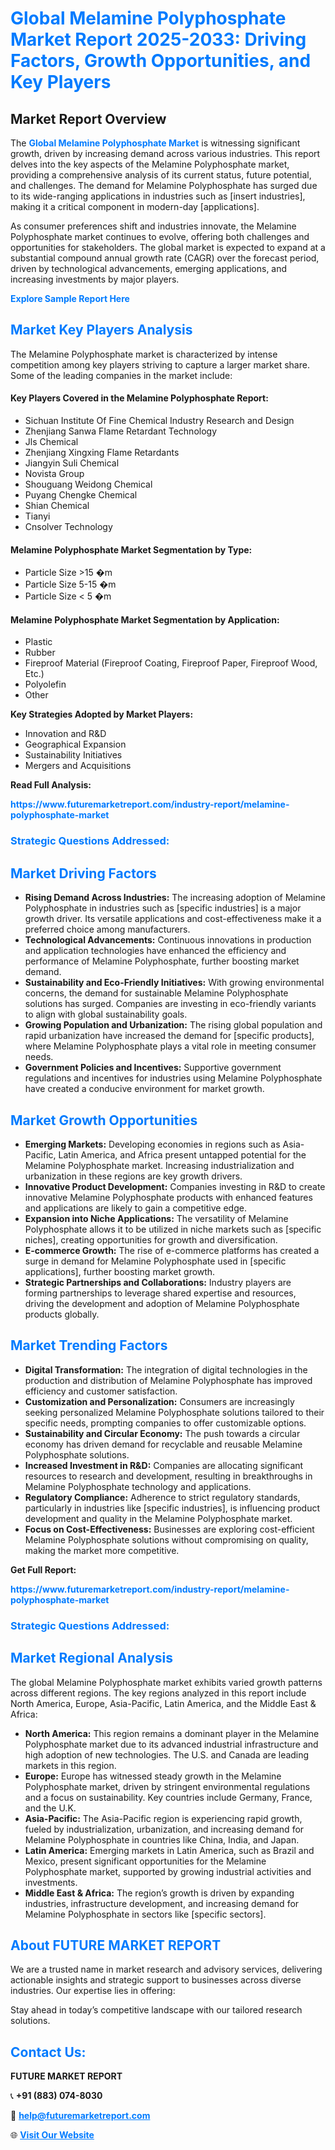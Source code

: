 <h1 style="color: #007BFF;">Global Melamine Polyphosphate Market Report 2025-2033: Driving Factors, Growth Opportunities, and Key Players</h1>

<section id="overview">
<h2>Market Report Overview</h2>
<p>The <a href="https://www.futuremarketreport.com/industry-report/melamine-polyphosphate-market" style="color: #007BFF; text-decoration: none;"><strong>Global Melamine Polyphosphate Market</strong></a> is witnessing significant growth, driven by increasing demand across various industries. This report delves into the key aspects of the Melamine Polyphosphate market, providing a comprehensive analysis of its current status, future potential, and challenges. The demand for Melamine Polyphosphate has surged due to its wide-ranging applications in industries such as [insert industries], making it a critical component in modern-day [applications].</p>
<p>As consumer preferences shift and industries innovate, the Melamine Polyphosphate market continues to evolve, offering both challenges and opportunities for stakeholders. The global market is expected to expand at a substantial compound annual growth rate (CAGR) over the forecast period, driven by technological advancements, emerging applications, and increasing investments by major players.</p>
</section>

<section id="overview">
<p><a href="https://www.futuremarketreport.com/request-sample/reportId=30463" style="color: #007BFF; text-decoration: none;"><strong>Explore Sample Report Here</strong></a></p>
</section>

<section id="key-players">
<h2 style="color: #007BFF;">Market Key Players Analysis</h2>
<p>The Melamine Polyphosphate market is characterized by intense competition among key players striving to capture a larger market share. Some of the leading companies in the market include:</p>
<h4>Key Players Covered in the Melamine Polyphosphate Report:</h4>
<ul><li>Sichuan Institute Of Fine Chemical Industry Research and Design</li><li>Zhenjiang Sanwa Flame Retardant Technology</li><li>Jls Chemical</li><li>Zhenjiang Xingxing Flame Retardants</li><li>Jiangyin Suli Chemical</li><li>Novista Group</li><li>Shouguang Weidong Chemical</li><li>Puyang Chengke Chemical</li><li>Shian Chemical</li><li>Tianyi</li><li>Cnsolver Technology</li></ul>
<h4>Melamine Polyphosphate Market Segmentation by Type:</h4>
<ul><li>Particle Size &gt;15 �m</li><li>Particle Size 5-15 �m</li><li>Particle Size &lt; 5 �m</li></ul>

<h4>Melamine Polyphosphate Market Segmentation by Application:</h4>
<ul><li>Plastic</li><li>Rubber</li><li>Fireproof Material (Fireproof Coating, Fireproof Paper, Fireproof Wood, Etc.)</li><li>Polyolefin</li><li>Other</li></ul>
<p><strong>Key Strategies Adopted by Market Players:</strong></p>
<ul>
<li>Innovation and R&D</li>
<li>Geographical Expansion</li>
<li>Sustainability Initiatives</li>
<li>Mergers and Acquisitions</li>
</ul>
</section>

<section>
<p><strong>Read Full Analysis: </strong></p><a href="https://www.futuremarketreport.com/industry-report/melamine-polyphosphate-market" style="color: #007BFF; text-decoration: none;"><strong>https://www.futuremarketreport.com/industry-report/melamine-polyphosphate-market</strong></a>
<h3 style="color: #007BFF;">Strategic Questions Addressed:</h3>
</section>

<section id="driving-factors">
<h2 style="color: #007BFF;">Market Driving Factors</h2>
<ul>
<li><strong>Rising Demand Across Industries:</strong> The increasing adoption of Melamine Polyphosphate in industries such as [specific industries] is a major growth driver. Its versatile applications and cost-effectiveness make it a preferred choice among manufacturers.</li>
<li><strong>Technological Advancements:</strong> Continuous innovations in production and application technologies have enhanced the efficiency and performance of Melamine Polyphosphate, further boosting market demand.</li>
<li><strong>Sustainability and Eco-Friendly Initiatives:</strong> With growing environmental concerns, the demand for sustainable Melamine Polyphosphate solutions has surged. Companies are investing in eco-friendly variants to align with global sustainability goals.</li>
<li><strong>Growing Population and Urbanization:</strong> The rising global population and rapid urbanization have increased the demand for [specific products], where Melamine Polyphosphate plays a vital role in meeting consumer needs.</li>
<li><strong>Government Policies and Incentives:</strong> Supportive government regulations and incentives for industries using Melamine Polyphosphate have created a conducive environment for market growth.</li>
</ul>
</section>

<section id="growth-opportunities">
<h2 style="color: #007BFF;">Market Growth Opportunities</h2>
<ul>
<li><strong>Emerging Markets:</strong> Developing economies in regions such as Asia-Pacific, Latin America, and Africa present untapped potential for the Melamine Polyphosphate market. Increasing industrialization and urbanization in these regions are key growth drivers.</li>
<li><strong>Innovative Product Development:</strong> Companies investing in R&D to create innovative Melamine Polyphosphate products with enhanced features and applications are likely to gain a competitive edge.</li>
<li><strong>Expansion into Niche Applications:</strong> The versatility of Melamine Polyphosphate allows it to be utilized in niche markets such as [specific niches], creating opportunities for growth and diversification.</li>
<li><strong>E-commerce Growth:</strong> The rise of e-commerce platforms has created a surge in demand for Melamine Polyphosphate used in [specific applications], further boosting market growth.</li>
<li><strong>Strategic Partnerships and Collaborations:</strong> Industry players are forming partnerships to leverage shared expertise and resources, driving the development and adoption of Melamine Polyphosphate products globally.</li>
</ul>
</section>

<section id="trending-factors">
<h2 style="color: #007BFF;">Market Trending Factors</h2>
<ul>
<li><strong>Digital Transformation:</strong> The integration of digital technologies in the production and distribution of Melamine Polyphosphate has improved efficiency and customer satisfaction.</li>
<li><strong>Customization and Personalization:</strong> Consumers are increasingly seeking personalized Melamine Polyphosphate solutions tailored to their specific needs, prompting companies to offer customizable options.</li>
<li><strong>Sustainability and Circular Economy:</strong> The push towards a circular economy has driven demand for recyclable and reusable Melamine Polyphosphate solutions.</li>
<li><strong>Increased Investment in R&D:</strong> Companies are allocating significant resources to research and development, resulting in breakthroughs in Melamine Polyphosphate technology and applications.</li>
<li><strong>Regulatory Compliance:</strong> Adherence to strict regulatory standards, particularly in industries like [specific industries], is influencing product development and quality in the Melamine Polyphosphate market.</li>
<li><strong>Focus on Cost-Effectiveness:</strong> Businesses are exploring cost-efficient Melamine Polyphosphate solutions without compromising on quality, making the market more competitive.</li>
</ul>
</section>

<section>
<p><strong>Get Full Report: </strong></p><a href="https://www.futuremarketreport.com/industry-report/melamine-polyphosphate-market" style="color: #007BFF; text-decoration: none;"><strong>https://www.futuremarketreport.com/industry-report/melamine-polyphosphate-market</strong></a>
<h3 style="color: #007BFF;">Strategic Questions Addressed:</h3>
</section>


<section id="regional-analysis">
<h2 style="color: #007BFF;">Market Regional Analysis</h2>
<p>The global Melamine Polyphosphate market exhibits varied growth patterns across different regions. The key regions analyzed in this report include North America, Europe, Asia-Pacific, Latin America, and the Middle East & Africa:</p>
<ul>
<li><strong>North America:</strong> This region remains a dominant player in the Melamine Polyphosphate market due to its advanced industrial infrastructure and high adoption of new technologies. The U.S. and Canada are leading markets in this region.</li>
<li><strong>Europe:</strong> Europe has witnessed steady growth in the Melamine Polyphosphate market, driven by stringent environmental regulations and a focus on sustainability. Key countries include Germany, France, and the U.K.</li>
<li><strong>Asia-Pacific:</strong> The Asia-Pacific region is experiencing rapid growth, fueled by industrialization, urbanization, and increasing demand for Melamine Polyphosphate in countries like China, India, and Japan.</li>
<li><strong>Latin America:</strong> Emerging markets in Latin America, such as Brazil and Mexico, present significant opportunities for the Melamine Polyphosphate market, supported by growing industrial activities and investments.</li>
<li><strong>Middle East & Africa:</strong> The region’s growth is driven by expanding industries, infrastructure development, and increasing demand for Melamine Polyphosphate in sectors like [specific sectors].</li>
</ul>
</section>

<footer>
<h2 style="color: #007BFF;">About FUTURE MARKET REPORT</h2>
<p>We are a trusted name in market research and advisory services, delivering actionable insights and strategic support to businesses across diverse industries. Our expertise lies in offering:</p>

<p>Stay ahead in today’s competitive landscape with our tailored research solutions.</p>

<h2 style="color: #007BFF;">Contact Us:</h2>
<p><strong>FUTURE MARKET REPORT</strong></p>
<p>📞 <strong>+91 (883) 074-8030</strong></p>
<p>📧 <strong><a href="mailto:help@futuremarketreport.com" style="color: #007BFF;">help@futuremarketreport.com</a></strong></p>
<p>🌐 <strong><a href="https://www.futuremarketreport.com/" style="color: #007BFF;">Visit Our Website</a></strong></p>
</footer>
